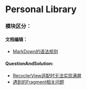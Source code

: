 Personal Library
=================================
### 模块区分：
#### 文档编辑：
* [MarkDown的语法规则](https://github.com/fogcoding/FogLibrary/blob/master/Syntax/MarkDown%E7%9A%84%E8%AF%AD%E6%B3%95%E8%A7%84%E5%88%99)

#### QuestionAndSolution:
* [RecyclerView适配时无法实现满屏](https://github.com/fogcoding/FogLibrary/blob/master/QuestionAndSolution/RecyclerView%E6%97%A0%E6%B3%95%E6%BB%A1%E5%B1%8F.md)
* [遇到的Fragment相关问题](https://github.com/fogcoding/FogLibrary/blob/master/QuestionAndSolution/Fragment%E7%9B%B8%E5%85%B3%E9%97%AE%E9%A2%98.md)
